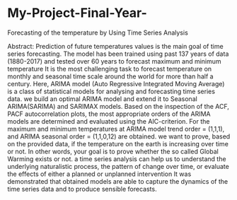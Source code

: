 # My-Project-Final-Year-
Forecasting of the temperature by Using Time Series Analysis

Abstract: Prediction of future temperatures values is the main goal of time series forecasting. 
The model has been trained using past 137 years of data (1880-2017) and tested over 60 years 
to forecast maximum and minimum temperature It is the most challenging task 
to forecast temperature on monthly and seasonal time scale around the world for more than half a century. 
Here, ARIMA model (Auto Regressive Integrated Moving Average) is a class of statistical models for analysing and forecasting time series data.
we build an optimal ARIMA model and extend it to Seasonal ARIMA(SARIMA) and SARIMAX models. 
Based on the inspection of the ACF, PACF autocorrelation plots, the most appropriate orders of the ARIMA models are determined and evaluated using the AIC-criterion. 
For the maximum and minimum temperatures at ARIMA model trend order = (1,1,1), and   ARIMA seasonal order = (1,1,0,12) are obtained.
we want to prove, based on the provided data, if the temperature on the earth is increasing over time or not. 
In other words, your goal is to prove whether the so called Global Warming exists or not. 
a time series analysis can help us to understand the underlying naturalistic process, the pattern of change over time, or evaluate the effects of either a planned or unplanned intervention 
It was demonstrated that obtained models are able to capture the dynamics of the time series data and to produce sensible forecasts.  
